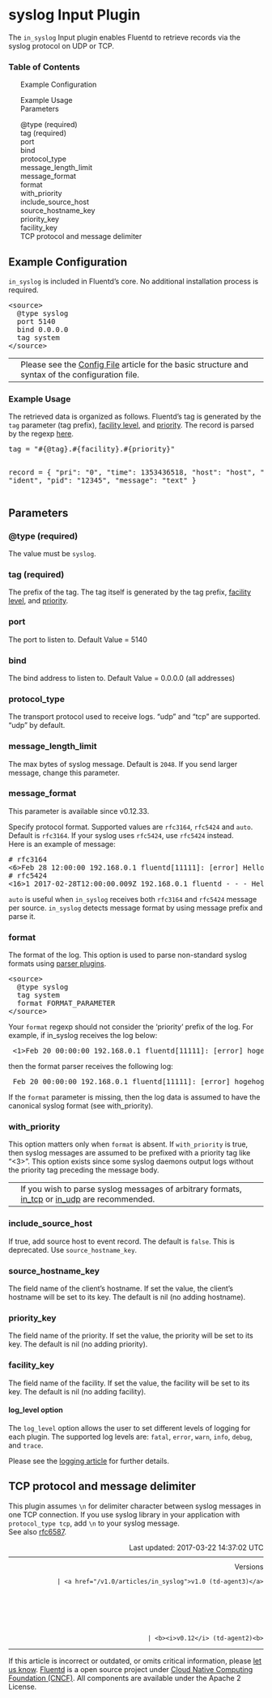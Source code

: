 <hgroup>
<h1>syslog Input Plugin</h1>
</hgroup>
<p>The <code>in_syslog</code> Input plugin enables Fluentd to retrieve records via the syslog protocol on UDP or TCP.</p>
<a name="example-configuration"></a>
<section id="table-of-contents"><h3>Table of Contents</h3>
<ul id="toc">
<li class="toc-item"><a href="#example-configuration">Example Configuration</a></li>
<ul class="sub-toc">
<li class="sub-toc-item"><a href="#example-usage">Example Usage</a></li>
</ul>
<li class="toc-item"><a href="#parameters">Parameters</a></li>
<ul class="sub-toc">
<li class="sub-toc-item"><a href="#@type-(required)">@type (required)</a></li>
<li class="sub-toc-item"><a href="#tag-(required)">tag (required)</a></li>
<li class="sub-toc-item"><a href="#port">port</a></li>
<li class="sub-toc-item"><a href="#bind">bind</a></li>
<li class="sub-toc-item"><a href="#protocol_type">protocol_type</a></li>
<li class="sub-toc-item"><a href="#message_length_limit">message_length_limit</a></li>
<li class="sub-toc-item"><a href="#message_format">message_format</a></li>
<li class="sub-toc-item"><a href="#format">format</a></li>
<li class="sub-toc-item"><a href="#with_priority">with_priority</a></li>
<li class="sub-toc-item"><a href="#include_source_host">include_source_host</a></li>
<li class="sub-toc-item"><a href="#source_hostname_key">source_hostname_key</a></li>
<li class="sub-toc-item"><a href="#priority_key">priority_key</a></li>
<li class="sub-toc-item"><a href="#facility_key">facility_key</a></li>
</ul>
<li class="toc-item"><a href="#tcp-protocol-and-message-delimiter">TCP protocol and message delimiter</a></li>
</ul>
</section>
<h2>Example Configuration</h2>
<p><code>in_syslog</code> is included in Fluentd’s core. No additional installation process is required.</p>
<pre class="CodeRay">&lt;source&gt;
  @type syslog
  port 5140
  bind 0.0.0.0
  tag system
&lt;/source&gt;
</pre>
<table class="note">
<td class="icon"></td>
<td class="content">Please see the <a href="config-file">Config File</a> article for the basic structure and syntax of the configuration file.</td>
</table>
<a name="example-usage"></a><h3>Example Usage</h3>
<p>The retrieved data is organized as follows. Fluentd’s tag is generated by the <code>tag</code> parameter (tag prefix), <a href="http://en.wikipedia.org/wiki/Syslog#Facility_Levels">facility level</a>, and <a href="http://en.wikipedia.org/wiki/Syslog#Severity_levels">priority</a>. The record is parsed by the regexp <a href="https://github.com/fluent/fluentd/blob/master/lib/fluent/plugin/in_syslog.rb#L25">here</a>.</p>
<pre class="CodeRay">tag = "#{@tag}.#{facility}.#{priority}"

record = {
  "pri": "0",
  "time": 1353436518,
  "host": "host",
  "ident": "ident",
  "pid": "12345",
  "message": "text"
}
</pre>
<a name="parameters"></a><h2>Parameters</h2>
<a name="@type-(required)"></a><h3>@type (required)</h3>
<p>The value must be <code>syslog</code>.</p>
<a name="tag-(required)"></a><h3>tag (required)</h3>
<p>The prefix of the tag. The tag itself is generated by the tag prefix, <a href="http://en.wikipedia.org/wiki/Syslog#Facility_Levels">facility level</a>, and <a href="http://en.wikipedia.org/wiki/Syslog#Severity_levels">priority</a>.</p>
<a name="port"></a><h3>port</h3>
<p>The port to listen to. Default Value = 5140</p>
<a name="bind"></a><h3>bind</h3>
<p>The bind address to listen to. Default Value = 0.0.0.0 (all addresses)</p>
<a name="protocol_type"></a><h3>protocol_type</h3>
<p>The transport protocol used to receive logs. “udp” and “tcp” are supported. “udp” by default.</p>
<a name="message_length_limit"></a><h3>message_length_limit</h3>
<p>The max bytes of syslog message. Default is <code>2048</code>. If you send larger message, change this parameter.</p>
<a name="message_format"></a><h3>message_format</h3>
<p>This parameter is available since v0.12.33.</p>
<p>Specify protocol format. Supported values are <code>rfc3164</code>, <code>rfc5424</code> and <code>auto</code>. Default is <code>rfc3164</code>. If your syslog uses <code>rfc5424</code>, use <code>rfc5424</code> instead.<br/>
Here is an example of message:</p>
<pre class="CodeRay"># rfc3164
&lt;6&gt;Feb 28 12:00:00 192.168.0.1 fluentd[11111]: [error] Hello!
# rfc5424
&lt;16&gt;1 2017-02-28T12:00:00.009Z 192.168.0.1 fluentd - - - Hello!
</pre>
<p><code>auto</code> is useful when <code>in_syslog</code> receives both <code>rfc3164</code> and <code>rfc5424</code> message per source. <code>in_syslog</code> detects message format by using message prefix and parse it.</p>
<a name="format"></a><h3>format</h3>
<p>The format of the log. This option is used to parse non-standard syslog formats using <a href="parser-plugin-overview">parser plugins</a>.</p>
<pre class="CodeRay">&lt;source&gt;
  @type syslog
  tag system
  format FORMAT_PARAMETER
&lt;/source&gt;
</pre>
<p>Your <code>format</code> regexp should not consider the ‘priority’ prefix of the log.
For example, if in_syslog receives the log below:</p>
<pre class="CodeRay"> &lt;1&gt;Feb 20 00:00:00 192.168.0.1 fluentd[11111]: [error] hogehoge
</pre>
<p>then the format parser receives the following log:</p>
<pre class="CodeRay"> Feb 20 00:00:00 192.168.0.1 fluentd[11111]: [error] hogehoge
</pre>
<p>If the <code>format</code> parameter is missing, then the log data is assumed to have the canonical syslog format (see with_priority).</p>
<a name="with_priority"></a><h3>with_priority</h3>
<p>This option matters only when <code>format</code> is absent. If <code>with_priority</code> is true, then syslog messages are assumed to be prefixed with a priority tag like “&lt;3&gt;”. This option exists since some syslog daemons output logs without the priority tag preceding the message body.</p>
<table class="note">
<td class="icon"></td>
<td class="content">If you wish to parse syslog messages of arbitrary formats, <a href="in_tcp">in_tcp</a> or <a href="in_udp">in_udp</a> are recommended.</td>
</table>
<a name="include_source_host"></a><h3>include_source_host</h3>
<p>If true, add source host to event record. The default is <code>false</code>. This is deprecated. Use <code>source_hostname_key</code>.</p>
<a name="source_hostname_key"></a><h3>source_hostname_key</h3>
<p>The field name of the client’s hostname. If set the value, the client’s hostname will be set to its key. The default is nil (no adding hostname).</p>
<a name="priority_key"></a><h3>priority_key</h3>
<p>The field name of the priority. If set the value, the priority will be set to its key. The default is nil (no adding priority).</p>
<a name="facility_key"></a><h3>facility_key</h3>
<p>The field name of the facility. If set the value, the facility will be set to its key. The default is nil (no adding facility).</p>
<h4>log_level option</h4>
<p>The <code>log_level</code> option allows the user to set different levels of logging for each plugin. The supported log levels are: <code>fatal</code>, <code>error</code>, <code>warn</code>, <code>info</code>, <code>debug</code>, and <code>trace</code>.</p>
<p>Please see the <a href="logging">logging article</a> for further details.</p>
<a name="tcp-protocol-and-message-delimiter"></a><h2>TCP protocol and message delimiter</h2>
<p>This plugin assumes <code>\n</code> for delimiter character between syslog messages in one TCP connection. If you use syslog library in your application with <code>protocol_type tcp</code>, add <code>\n</code> to your syslog message.<br/>
See also <a href="https://tools.ietf.org/html/rfc6587#section-3.4.2">rfc6587</a>.</p>
<div style="text-align:right">
  Last updated: 2017-03-22 14:37:02 UTC
  </div>
<hr size="1" style="margin-top: 10px; margin-bottom: 10px; color: rgba(0, 0, 0, .15);"/>
<div style="text-align:right">
Versions 
  
    
    | <a href="/v1.0/articles/in_syslog">v1.0 (td-agent3)</a>
    
  

  

  
    
    | <b><i>v0.12</i> (td-agent2)<b>
</b></b>
</div>
<hr size="1" style="margin-top: 10px; margin-bottom: 10px; color: rgba(0, 0, 0, .15);"/>
<p>
    If this article is incorrect or outdated, or omits critical information, please <a href="https://github.com/fluent/fluentd-docs/issues?state=open">let us know</a>. <a href="http://www.fluentd.org/">Fluentd</a> is a  open source project under <a href="https://cncf.io/">Cloud Native Computing Foundation (CNCF)</a>. All components are available under the Apache 2 License.
  </p>
